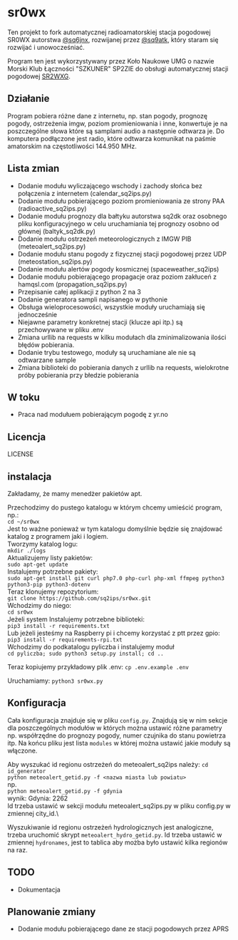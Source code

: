 # sr0wx
Ten projekt to fork automatycznej radioamatorskiej stacja pogodowej SR0WX autorstwa [@sq6jnx](https://github.com/sq6jnx/sr0wx.py), rozwijanej przez [@sq9atk](https://github.com/sq9atk/sr0wx), który staram się rozwijać i unowocześniać.

Program ten jest wykorzystywany przez Koło Naukowe UMG o nazwie Morski Klub Łączności "SZKUNER" SP2ZIE do obsługi automatycznej stacji pogodowej [SR2WXG](https://www.sp2zie.pl/index.php/stacja-systemu-sr0wx).

## Działanie
Program pobiera różne dane z internetu, np. stan pogody, prognozę pogody, ostrzeżenia imgw, poziom promieniowania i inne, konwertuje je na poszczególne słowa które są samplami audio a następnie odtwarza je. Do komputera podłączone jest radio, które odtwarza komunikat na paśmie amatorskim na częstotliwości 144.950 MHz.

## Lista zmian
- Dodanie modułu wyliczającego wschody i zachody słońca bez połączenia z internetem (calendar_sq2ips.py)
- Dodanie modułu pobierającego poziom promieniowania ze strony PAA (radioactive_sq2ips.py)
- Dodanie modułu prognozy dla bałtyku autorstwa sq2dk oraz osobnego pliku konfiguracyjnego w celu uruchamiania tej prognozy osobno od głównej (baltyk_sq2dk.py)
- Dodanie modułu ostrzeżeń meteorologicznych z IMGW PIB (meteoalert_sq2ips.py)
- Dodanie modułu stanu pogody z fizycznej stacji pogodowej przez UDP (meteostation_sq2ips.py)
- Dodanie modułu alertów pogody kosmicznej (spaceweather_sq2ips)
- Dodanie modułu pobierającego propagacje oraz poziom zakłuceń z hamqsl.com (propagation_sq2ips.py)
- Przepisanie całej aplikacji z python 2 na 3
- Dodanie generatora sampli napisanego w pythonie
- Obsługa wieloprocesowości, wszystkie moduły uruchamiają się jednocześnie
- Niejawne parametry konkretnej stacji (klucze api itp.) są przechowywane w pliku .env
- Zmiana urllib na requests w kilku modułach dla zminimalizowania ilości błędów pobierania.
- Dodanie trybu testowego, moduły są uruchamiane ale nie są odtwarzane sample
- Zmiana biblioteki do pobierania danych z urllib na requests, wielokrotne próby pobierania przy błedzie pobierania

## W toku
- Praca nad modułuem pobierającym pogodę z yr.no

## Licencja
LICENSE

## instalacja
Zakładamy, że mamy menedżer pakietów apt.

Przechodzimy do pustego katalogu w którym chcemy umieścić program, np.:\
`cd ~/sr0wx`\
Jest to ważne ponieważ w tym katalogu domyślnie będzie się znajdować katalog z programem jaki i logiem.\
Tworzymy katalog logu:\
`mkdir ./logs`\
Aktualizujemy listy pakietów:\
`sudo apt-get update`\
Instalujemy potrzebne pakiety:\
`sudo apt-get install git curl php7.0 php-curl php-xml ffmpeg python3 python3-pip python3-dotenv`\
Teraz klonujemy repozytorium:\
`git clone https://github.com/sq2ips/sr0wx.git`\
Wchodzimy do niego:\
`cd sr0wx`\
Jeżeli system 
Instalujemy potrzebne biblioteki:\
`pip3 install -r requirements.txt`\
Lub jeżeli jesteśmy na Raspberry pi i chcemy korzystać z ptt przez gpio:\
`pip3 install -r requirements-rpi.txt`\
Wchodzimy do podkatalogu pyliczba i instalujemy moduł\
`cd pyliczba; sudo python3 setup.py install; cd ..`

Teraz kopiujemy przykładowy plik .env:
`cp .env.example .env`

Uruchamiamy:
`python3 sr0wx.py`

## Konfiguracja

Cała konfiguracja znajduje się w pliku `config.py`.
Znajdują się w nim sekcje dla poszczególnych modułów w których można ustawić różne parametry np. współrzędne do prognozy pogody, numer czujnika do stanu powietrza itp.
Na końcu pliku jest lista `modules` w której można ustawić jakie moduły są włączone.

Aby wyszukać id regionu ostrzeżeń do meteoalert_sq2ips należy:
`cd id_generator`\
`python meteoalert_getid.py -f <nazwa miasta lub powiatu>`\
np.\
`python meteoalert_getid.py -f gdynia`\
wynik:
Gdynia: 2262\
Id trzeba ustawić w sekcji modułu meteoalert_sq2ips.py w pliku config.py w zmiennej city_id.\

Wyszukiwanie id regionu ostrzeżeń hydrologicznych jest analogiczne, trzeba uruchomić skrypt `meteoalert_hydro_getid.py`. Id trzeba ustawić w zmiennej `hydronames`, jest to tablica aby możba było ustawić kilka regionów na raz.

## TODO
- Dokumentacja

## Planowanie zmiany
- Dodanie modułu pobierającego dane ze stacji pogodowych przez APRS
